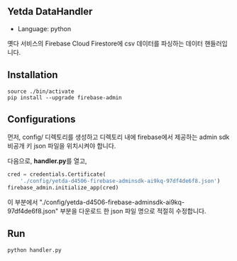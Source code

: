 ## Yetda DataHandler
- Language: python

옛다 서비스의 Firebase Cloud Firestore에 csv 데이터를 파싱하는 데이터 핸들러입니다.

## Installation
```shell
source ./bin/activate
pip install --upgrade firebase-admin
```

## Configurations
먼저, config/ 디렉토리를 생성하고 디렉토리 내에 firebase에서 제공하는 admin sdk 비공개 키 json 파일을 위치시켜야 합니다.

다음으로, **handler.py**를 열고,

```python
cred = credentials.Certificate(
    './config/yetda-d4506-firebase-adminsdk-ai9kq-97df4de6f8.json')
firebase_admin.initialize_app(cred)
```

이 부분에서 "./config/yetda-d4506-firebase-adminsdk-ai9kq-97df4de6f8.json" 부분을 다운로드 한 json 파일 명으로 적절히 수정합니다.


## Run
```shell
python handler.py
```